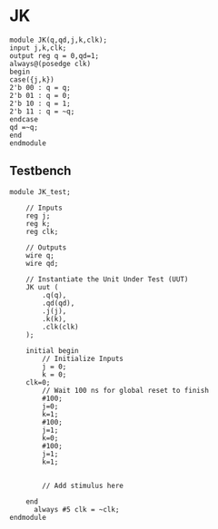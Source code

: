 #  JK

    
    module JK(q,qd,j,k,clk);
    input j,k,clk;
    output reg q = 0,qd=1;
    always@(posedge clk)
    begin
    case({j,k})
    2'b 00 : q = q;
    2'b 01 : q = 0;
    2'b 10 : q = 1;
    2'b 11 : q = ~q;
    endcase
    qd =~q; 
    end
    endmodule


## Testbench


    module JK_test;
    
    	// Inputs
    	reg j;
    	reg k;
    	reg clk;
    
    	// Outputs
    	wire q;
    	wire qd;
    
    	// Instantiate the Unit Under Test (UUT)
    	JK uut (
    		.q(q), 
    		.qd(qd), 
    		.j(j), 
    		.k(k), 
    		.clk(clk)
    	);
    
    	initial begin
    		// Initialize Inputs
    		j = 0;
    		k = 0;
    	clk=0;
    		// Wait 100 ns for global reset to finish
    		#100;
    		j=0;
    		k=1;
    		#100;
    		j=1;
    		k=0;
    		#100;
    		j=1;
    		k=1;
    		
            
    		// Add stimulus here
    
    	end
          always #5 clk = ~clk;
    endmodule
